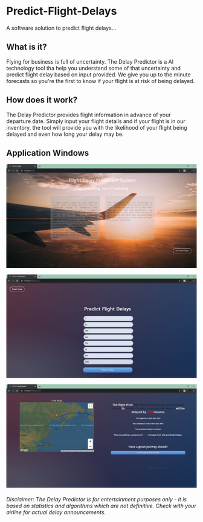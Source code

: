 # Predict-Flight-Delays
A software solution to predict flight delays...

## What is it?

Flying for business is full of uncertainty. The Delay Predictor is a  AI technology tool tha help you understand some of that uncertainty and predict flight delay based on input provided. We give you up to the minute forecasts so you're the first to know if your flight is at risk of being delayed.


## How does it work?

The Delay Predictor provides flight information  in advance of your departure date.
Simply input your flight details and if your flight is in our inventory, the tool will provide you with the likelihood of your flight being delayed and even how long your delay may be.



## Application Windows
![Landing Page](https://raw.githubusercontent.com/Siddharths8212376/Predict-Flight-Delays/master/project_views/landingPage.PNG?token=AJWJAMADNSKYRM2WWRGR27C6NMKNW)

![Input Page](https://raw.githubusercontent.com/Siddharths8212376/Predict-Flight-Delays/master/project_views/inputScreen.PNG?token=AJWJAMDOFYKJQHCJILPQ7GS6NMK26)

![Result Page](https://raw.githubusercontent.com/Siddharths8212376/Predict-Flight-Delays/master/project_views/resultScreen.PNG?token=AJWJAMEY5DHSZZTNGS4JSBK6NMK4O)


###### Disclaimer: The Delay Predictor is for entertainment purposes only - it is based on statistics and algorithms which are not definitive. Check with your airline for actual delay announcements. 
